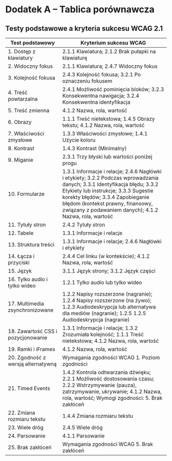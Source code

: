 Dodatek A – Tablica porównawcza
===================================

Testy podstawowe a kryteria sukcesu WCAG 2.1
----------------------------------------

| Test podstawowy               | Kryterium sukcesu WCAG                                             |
|-------------------------------|--------------------------------------------------------------------|
| 1. Dostęp z klawiatury        | 2.1.1 Klawiatura; 2.1.2 Brak pułapki na klawiaturę                 |
| 2. Widoczny fokus             | 2.1.1 Klawiatura; 2.4.7 Widoczny fokus                             |
| 3. Kolejność fokusa           | 2.4.3 Kolejność fokusa; 3.2.1 Po oznaczeniu fokusem                |
| 4. Treść powtarzalna          | 2.4.1 Możliwość pominięcia bloków; 3.2.3 Konsekwentna nawigacja; 3.2.4 Konsekwentna identyfikacja|
| 5. Treść zmienna              | 4.1.2 Nazwa, rola, wartość                                         |
| 6. Obrazy                     | 1.1.1 Treść nietekstowa; 1.4.5 Obrazy tekstu; 4.1.2 Nazwa, rola, wartość|
| 7. Właściwości zmysłowe       | 1.3.3 Właściwości zmysłowe; 1.4.1 Użycie koloru                    |
| 8. Kontrast                   | 1.4.3 Kontrast (Minimalny)                                         |
| 9. Miganie                    | 2.3.1 Trzy błyski lub wartości poniżej progu                       |
| 10. Formularze                | 1.3.1 Informacje i relacje; 2.4.6 Nagłówki i etykiety; 3.2.2 Podczas wprowadzania danych; 3.3.1  Identyfikacja błędu; 3.3.2 Etykiety lub instrukcje; 3.3.3 Sugestie korekty błędów; 3.3.4 Zapobieganie błędom (kontekst prawny, finansowy, związany z podawaniem danych); 4.1.2 Nazwa, rola, wartość|
| 11. Tytuły stron              | 2.4.2 Tytuły stron                                                |
| 12. Tabele                    | 1.3.1 Informacje i relacje                                        |
| 13. Struktura treści          | 1.3.1 Informacje i relacje; 2.4.6 Nagłówki i etykiety             |
| 14. Łącza i przyciski         | 2.4.4 Cel linku (w kontekście); 4.1.2 Nazwa, rola, wartość        |
| 15. Język                     | 3.1.1 Język strony; 3.1.2 Język części                            |
| 16. Tylko audio i tylko wideo | 1.2.1 Tylko audio lub tylko wideo                                 |
| 17. Multimedia zsynchronizowane| 1.2.2 Napisy rozszerzone (nagranie); 1.2.4 Napisy rozszerzone (na żywo); 1.2.3 Audiodeskrypcja lub alternatywa dla mediów (nagranie); 1.2.5 1.2.5 Audiodeskrypcja (nagranie)|
| 18. Zawartość CSS i pozycjonowanie| 1.3.1 Informacje i relacje; 1.3.2 Zrozumiała kolejność; 1.1.1  Treść nietekstowa; 4.1.2 Nazwa, rola, wartość|
| 19. Ramki i    iFrames        | 4.1.2 Nazwa, rola, wartość                                        |
| 20. Zgodność z wersją alternatywną | Wymagania zgodności WCAG 1. Poziom zgodności |
| 21. Timed Events              | 1.4.2 Kontrola odtwarzania dźwięku; 2.2.1 Możliwość dostosowania czasu; 2.2.2 Wstrzymywanie (pauza), zatrzymywanie, ukrywanie;  4.1.2 Nazwa, rola, wartość;  Wymogi zgodności: 5. Brak zakłóceń |
| 22. Zmiana rozmiaru tekstu    | 1.4.4 Zmiana rozmiaru tekstu                                       |
| 23. Wiele dróg                | 2.4.5 Wiele dróg                                                   |
| 24. Parsowanie                | 4.1.1 Parsowanie                                                   |
| 25. Brak zakłóceń             | Wymagania zgodności WCAG 5. Brak zakłóceń                   |
